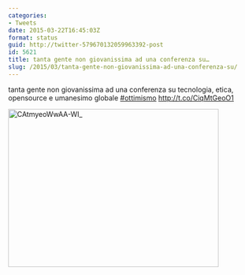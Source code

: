 ```yaml
---
categories:
- Tweets
date: 2015-03-22T16:45:03Z
format: status
guid: http://twitter-579670132059963392-post
id: 5621
title: tanta gente non giovanissima ad una conferenza su…
slug: /2015/03/tanta-gente-non-giovanissima-ad-una-conferenza-su/
---
```


tanta gente non giovanissima ad una conferenza su tecnologia, etica, opensource e umanesimo globale [#ottimismo](http://twitter.com/search?q=%23ottimismo) http://t.co/CiqMtGeoO1

<img width="427" height="320" src="http://stefanocecere.com/wp-content/uploads/sites/3/2015/03/CAtmyeoWwAA-WI_-427x320.jpg" class="attachment-medium" alt="CAtmyeoWwAA-WI_" />